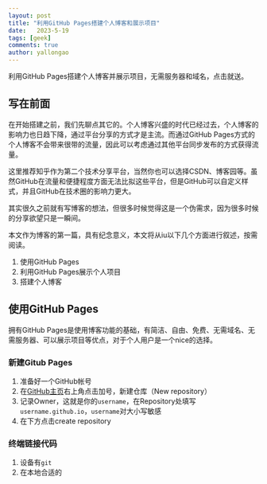 ```yaml
---
layout: post
title: "利用GitHub Pages搭建个人博客和展示项目"
date:   2023-5-19
tags: [geek]
comments: true
author: yallongao
---
```


利用GitHub Pages搭建个人博客并展示项目，无需服务器和域名，点击就送。

<!-- more -->

## 写在前面

在开始搭建之前，我们先聊点其它的。个人博客兴盛的时代已经过去，个人博客的影响力也日趋下降，通过平台分享的方式才是主流。而通过GitHub Pages方式的个人博客不会带来很带的流量，因此可以考虑通过其他平台同步发布的方式获得流量。

这里推荐知乎作为第二个技术分享平台，当然你也可以选择CSDN、博客园等。虽然GitHub在流量和便捷程度方面无法比拟这些平台，但是GitHub可以自定义样式，并且GitHub在技术圈的影响力更大。

其实很久之前就有写博客的想法，但很多时候觉得这是一个伪需求，因为很多时候的分享欲望只是一瞬间。

本文作为博客的第一篇，具有纪念意义，本文将从iu以下几个方面进行叙述，按需阅读。

1. 使用GitHub Pages
2. 利用GitHub Pages展示个人项目
3. 搭建个人博客

## 使用GitHub Pages

拥有GitHub Pages是使用博客功能的基础，有简洁、自由、免费、无需域名、无需服务器、可以展示项目等优点，对于个人用户是一个nice的选择。

### 新建Gitub Pages

1. 准备好一个GitHub帐号
2. 在[GitHub主页](https://github.com/)右上角点击加号，新建仓库（New repository）
3. 记录Owner，这就是你的`username`，在Repository处填写`username.github.io`，`username`对大小写敏感
4. 在下方点击create repository

### 终端链接代码

1. 设备有`git`
1. 在本地合适的
